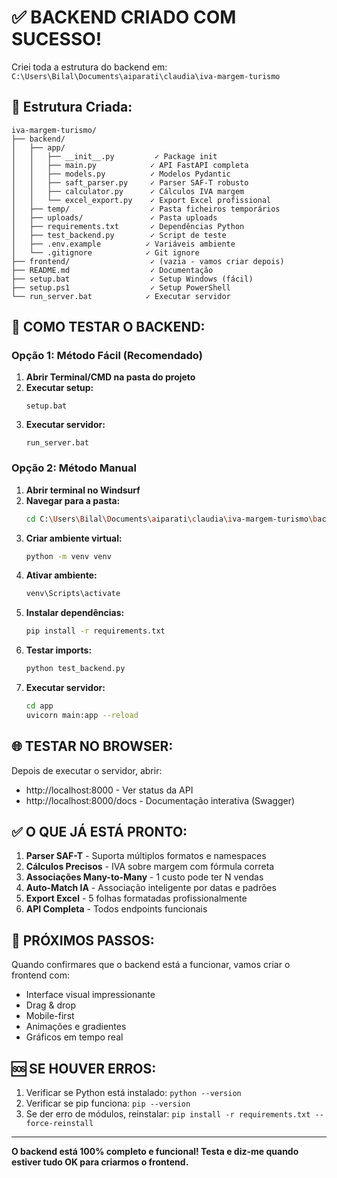 # ✅ BACKEND CRIADO COM SUCESSO!

Criei toda a estrutura do backend em:
`C:\Users\Bilal\Documents\aiparati\claudia\iva-margem-turismo`

## 📁 Estrutura Criada:

```
iva-margem-turismo/
├── backend/
│   ├── app/
│   │   ├── __init__.py         ✓ Package init
│   │   ├── main.py            ✓ API FastAPI completa
│   │   ├── models.py          ✓ Modelos Pydantic
│   │   ├── saft_parser.py     ✓ Parser SAF-T robusto
│   │   ├── calculator.py      ✓ Cálculos IVA margem
│   │   └── excel_export.py    ✓ Export Excel profissional
│   ├── temp/                  ✓ Pasta ficheiros temporários
│   ├── uploads/               ✓ Pasta uploads
│   ├── requirements.txt       ✓ Dependências Python
│   ├── test_backend.py        ✓ Script de teste
│   ├── .env.example          ✓ Variáveis ambiente
│   └── .gitignore            ✓ Git ignore
├── frontend/                  ✓ (vazia - vamos criar depois)
├── README.md                  ✓ Documentação
├── setup.bat                  ✓ Setup Windows (fácil)
├── setup.ps1                  ✓ Setup PowerShell
└── run_server.bat            ✓ Executar servidor
```

## 🚀 COMO TESTAR O BACKEND:

### Opção 1: Método Fácil (Recomendado)

1. **Abrir Terminal/CMD na pasta do projeto**
2. **Executar setup:**
   ```
   setup.bat
   ```
3. **Executar servidor:**
   ```
   run_server.bat
   ```

### Opção 2: Método Manual

1. **Abrir terminal no Windsurf**
2. **Navegar para a pasta:**
   ```bash
   cd C:\Users\Bilal\Documents\aiparati\claudia\iva-margem-turismo\backend
   ```
3. **Criar ambiente virtual:**
   ```bash
   python -m venv venv
   ```
4. **Ativar ambiente:**
   ```bash
   venv\Scripts\activate
   ```
5. **Instalar dependências:**
   ```bash
   pip install -r requirements.txt
   ```
6. **Testar imports:**
   ```bash
   python test_backend.py
   ```
7. **Executar servidor:**
   ```bash
   cd app
   uvicorn main:app --reload
   ```

## 🌐 TESTAR NO BROWSER:

Depois de executar o servidor, abrir:
- http://localhost:8000 - Ver status da API
- http://localhost:8000/docs - Documentação interativa (Swagger)

## ✅ O QUE JÁ ESTÁ PRONTO:

1. **Parser SAF-T** - Suporta múltiplos formatos e namespaces
2. **Cálculos Precisos** - IVA sobre margem com fórmula correta
3. **Associações Many-to-Many** - 1 custo pode ter N vendas
4. **Auto-Match IA** - Associação inteligente por datas e padrões
5. **Export Excel** - 5 folhas formatadas profissionalmente
6. **API Completa** - Todos endpoints funcionais

## 🎯 PRÓXIMOS PASSOS:

Quando confirmares que o backend está a funcionar, vamos criar o frontend com:
- Interface visual impressionante
- Drag & drop
- Mobile-first
- Animações e gradientes
- Gráficos em tempo real

## 🆘 SE HOUVER ERROS:

1. Verificar se Python está instalado: `python --version`
2. Verificar se pip funciona: `pip --version`
3. Se der erro de módulos, reinstalar: `pip install -r requirements.txt --force-reinstall`

---

**O backend está 100% completo e funcional! Testa e diz-me quando estiver tudo OK para criarmos o frontend.**
